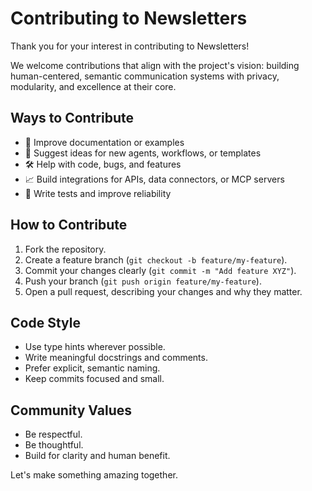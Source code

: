 # Contributing to Newsletters

Thank you for your interest in contributing to Newsletters!

We welcome contributions that align with the project's vision: building human-centered, semantic communication systems with privacy, modularity, and excellence at their core.

## Ways to Contribute

- 📜 Improve documentation or examples
- 🧠 Suggest ideas for new agents, workflows, or templates
- 🛠️ Help with code, bugs, and features
- 📈 Build integrations for APIs, data connectors, or MCP servers
- 🧪 Write tests and improve reliability

## How to Contribute

1. Fork the repository.
2. Create a feature branch (`git checkout -b feature/my-feature`).
3. Commit your changes clearly (`git commit -m "Add feature XYZ"`).
4. Push your branch (`git push origin feature/my-feature`).
5. Open a pull request, describing your changes and why they matter.

## Code Style

- Use type hints wherever possible.
- Write meaningful docstrings and comments.
- Prefer explicit, semantic naming.
- Keep commits focused and small.

## Community Values

- Be respectful.
- Be thoughtful.
- Build for clarity and human benefit.

Let's make something amazing together.
